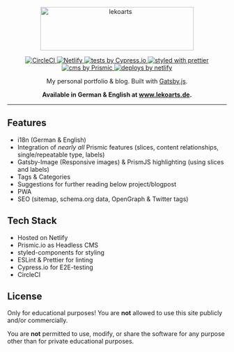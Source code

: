 <p align="center">
  <a href="https://www.lekoarts.de">
    <img
      src="https://img.lekoarts.de/Logo-Horizontal-Blau-Schwarz_small.png"
      height="100"
      width="352"
      alt="lekoarts"
      title="lekoarts"
    />
  </a>
</p>

<p align="center">
  <a href="https://circleci.com/gh/LekoArts/portfolio">
    <img
      src="https://circleci.com/gh/LekoArts/portfolio.svg?style=svg"
      alt="CircleCI"
    />
  </a>
  <a href="https://app.netlify.com/sites/lekoarts/deploys">
    <img
      src="https://api.netlify.com/api/v1/badges/279adfbe-dd11-487c-9ab9-cecc21fc4d69/deploy-status"
      alt="Netlify"
    />
  </a>
  <a href="https://cypress.io">
    <img
      src="https://img.shields.io/badge/cypress.io-tests-green.svg?style=flat-square"
      alt="tests by Cypress.io"
    />
  </a>
  <a href="https://github.com/prettier/prettier">
    <img
      src="https://img.shields.io/badge/styled_with-prettier-ff69b4.svg?style=flat-square"
      alt="styled with prettier"
    />
  </a>
  <a href="https://prismic.io/">
    <img
      src="https://img.shields.io/badge/cms-prismic.io-2d2b59.svg?style=flat-square"
      alt="cms by Prismic"
    />
  </a>
  <a href="https://www.netlify.com">
    <img
      src="https://img.shields.io/badge/deploys%20by-netlify-00c7b7.svg?style=flat-square"
      alt="deploys by netlify"
    />
  </a>
</p>

<p align="center">
  My personal portfolio & blog. Built with <a href="https://www.gatsbyjs.org">Gatsby.js</a>.
</p>

<p align="center">
  <strong>
    Available in German & English at <a href="https://www.lekoarts.de">www.lekoarts.de</a>.
  </strong>
</p>

---

## Features

- i18n (German & English)
- Integration of _nearly all_ Prismic features (slices, content relationships, single/repeatable type, labels)
- Gatsby-Image (Responsive images) & PrismJS highlighting (using slices and labels)
- Tags & Categories
- Suggestions for further reading below project/blogpost
- PWA
- SEO (sitemap, schema.org data, OpenGraph & Twitter tags)

## Tech Stack

- Hosted on Netlify
- Prismic.io as Headless CMS
- styled-components for styling
- ESLint & Prettier for linting
- Cypress.io for E2E-testing
- CircleCI

## License

Only for educational purposes! You are **not** allowed to use this site publicly and/or commercially.

You are **not** permitted to use, modify, or share the software for any purpose other than for private educational purposes.